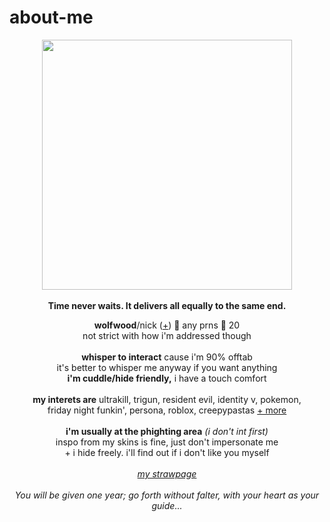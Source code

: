 # about-me
<p align="center">
  <img src="https://64.media.tumblr.com/8e27e9e84d4bb429dc8c2f94b9e61f6c/3da7098bb1faad77-1c/s540x810/afa2a64857795a2869dc8fa377be500f0c2a0238.gifv" width="400px">
  <br><br><b>Time never waits. It delivers all equally to the same end.</b>
  </p>
<p align="center">
  <b>wolfwood</b>/nick (<a href="https://en.pronouns.page/@vashwood-">+</a>) 🌙 any prns 🌙 20
  <br>not strict with how i'm addressed though
  <br><br>
<b>whisper to interact</b> cause i'm 90% offtab
<br>it's better to whisper me anyway if you want anything
<br><b>i'm cuddle/hide friendly,</b> i have a touch comfort
<br><br>
<b>my interets are</b>
ultrakill, trigun, resident evil, identity v, pokemon,
<br>friday night funkin', persona, roblox, creepypastas <a href="https://rentry.co/memriesofyou">+ more</a>
<br><br><b>i'm usually at the phighting area</b> <i>(i don't int first)</i>
  <br> inspo from my skins is fine, just don't impersonate me
<br>+ i hide freely. i'll find out if i don't like you myself
<br><br><i><a href="https://mindflayer.straw.page">my strawpage</a></i>
<br>
<br><i>You will be given one year; go forth without falter, with your heart as your guide...</i>
</p>
